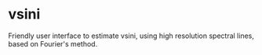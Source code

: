 # vsini
Friendly user interface to estimate vsini, using high resolution spectral lines, based on Fourier's method.
